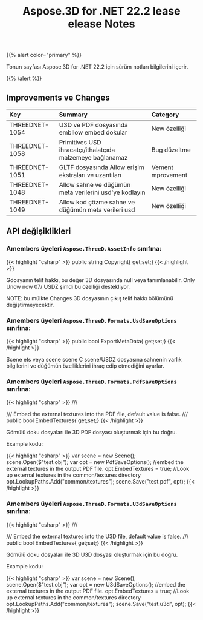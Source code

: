 ﻿---
title: Aspose.3D for .NET 22.2 lease elease Notes
type: docs
weight: 11
url: /tr/net/aspose-3d-for-net-22-2-release-notes/
---
{{% alert color="primary" %}}

Tonun sayfası Aspose.3D for .NET 22.2 için sürüm notları bilgilerini içerir.

{{% /alert %}}
## **Improvements ve Changes**

|**Key**|**Summary**|**Category**|
|:- |:- |:- |
|THREEDNET-1054 |U3D ve PDF dosyasında embllow embed dokular|New özelliği|
|THREEDNET-1058 |Primitives USD ihracatçı/ithalatçıda malzemeye bağlanamaz|Bug düzeltme|
|THREEDNET-1051 |GLTF dosyasında Allow erişim ekstraları ve uzantıları|Vement mprovement|
|THREEDNET-1048 |Allow sahne ve düğümün meta verilerini usd'ye kodlayın|New özelliği|
|THREEDNET-1049 |Allow kod çözme sahne ve düğümün meta verileri usd|New özelliği|

## API değişiklikleri ##


### Amembers üyeleri `Aspose.ThreeD.AssetInfo` sınıfına:

{{< highlight "csharp" >}}
        public string Copyright{ get;set;}
{{< /highlight >}}

Gdosyanın telif hakkı, bu değer 3D dosyasında null veya tanımlanabilir.
Only Unow now 07/ USDZ şimdi bu özelliği destekliyor.

NOTE: bu mülkte Changes 3D dosyasının çıkış telif hakkı bölümünü değiştirmeyecektir.


### Amembers üyeleri `Aspose.ThreeD.Formats.UsdSaveOptions` sınıfına:

{{< highlight "csharp" >}}
        public bool ExportMetaData{ get;set;}
{{< /highlight >}}

Scene ets veya scene scene C scene/USDZ dosyasına sahnenin varlık bilgilerini ve düğümün özelliklerini ihraç edip etmediğini ayarlar.



### Amembers üyeleri `Aspose.ThreeD.Formats.PdfSaveOptions` sınıfına:

{{< highlight "csharp" >}}
        /// <summary>
        /// Embed the external textures into the PDF file, default value is false.
        /// </summary>
        public bool EmbedTextures{ get;set;}
{{< /highlight >}}

Gömülü doku dosyaları ile 3D PDF dosyası oluşturmak için bu doğru.

Example kodu:

{{< highlight "csharp" >}}
        var scene = new Scene();
        scene.Open($"test.obj");
        var opt = new PdfSaveOptions();
        //embed the external textures in the output PDF file.
        opt.EmbedTextures = true;
        //Look up external textures in the  common/textures directory
        opt.LookupPaths.Add("common/textures");
        scene.Save("test.pdf", opt);
{{< /highlight >}}


### Amembers üyeleri `Aspose.ThreeD.Formats.U3dSaveOptions` sınıfına:

{{< highlight "csharp" >}}
        /// <summary>
        /// Embed the external textures into the U3D file, default value is false.
        /// </summary>
        public bool EmbedTextures{ get;set;}
{{< /highlight >}}

Gömülü doku dosyaları ile 3D U3D dosyası oluşturmak için bu doğru.

Example kodu:

{{< highlight "csharp" >}}
        var scene = new Scene();
        scene.Open($"test.obj");
        var opt = new U3dSaveOptions();
        //embed the external textures in the output PDF file.
        opt.EmbedTextures = true;
        //Look up external textures in the  common/textures directory
        opt.LookupPaths.Add("common/textures");
        scene.Save("test.u3d", opt);
{{< /highlight >}}



